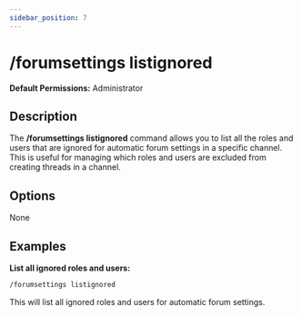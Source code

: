 ```yaml
---
sidebar_position: 7
---
```


# /forumsettings listignored
**Default Permissions:** Administrator
## Description
The **/forumsettings listignored** command allows you to list all the roles and users that are ignored for automatic forum settings in a specific channel. This is useful for managing which roles and users are excluded from creating threads in a channel.
## Options
None
## Examples
**List all ignored roles and users:**
```bash
/forumsettings listignored
```
This will list all ignored roles and users for automatic forum settings.
